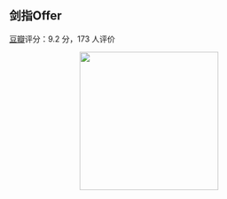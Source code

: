 ## 剑指Offer

[豆瓣](https://book.douban.com/subject/25910559/)评分：9.2 分，173 人评价

<div align="center"><img src="https://gitee.com/duhouan/ImagePro/raw/master/java-notes/book/book_25.jpg" width="250"/></div>
